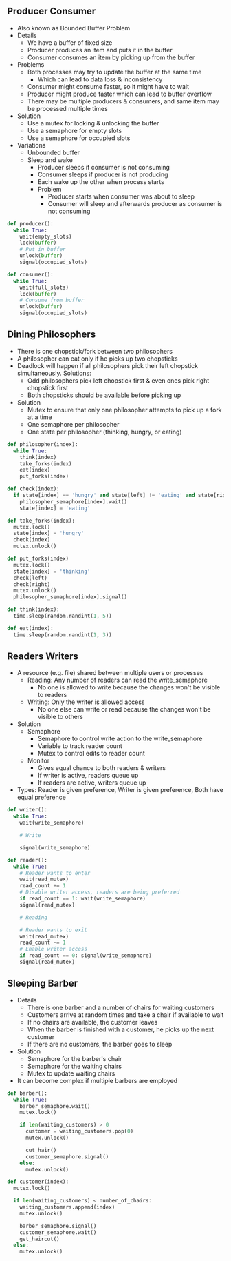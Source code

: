 ## Producer Consumer
- Also known as Bounded Buffer Problem
- Details
  - We have a buffer of fixed size
  - Producer produces an item and puts it in the buffer
  - Consumer consumes an item by picking up from the buffer
- Problems
  - Both processes may try to update the buffer at the same time
    - Which can lead to data loss & inconsistency
  - Consumer might consume faster, so it might have to wait
  - Producer might produce faster which can lead to buffer overflow
  - There may be multiple producers & consumers, and same item may be processed multiple times
- Solution
  - Use a mutex for locking & unlocking the buffer
  - Use a semaphore for empty slots
  - Use a semaphore for occupied slots
- Variations
  - Unbounded buffer
  - Sleep and wake
    - Producer sleeps if consumer is not consuming
    - Consumer sleeps if producer is not producing
    - Each wake up the other when process starts
    - Problem
      - Producer starts when consumer was about to sleep
      - Consumer will sleep and afterwards producer as consumer is not consuming

```py
def producer():
  while True:
    wait(empty_slots)
    lock(buffer)
    # Put in buffer
    unlock(buffer)
    signal(occupied_slots)

def consumer():
  while True:
    wait(full_slots)
    lock(buffer)
    # Consume from buffer
    unlock(buffer)
    signal(occupied_slots)
```

## Dining Philosophers
- There is one chopstick/fork between two philosophers
- A philosopher can eat only if he picks up two chopsticks
- Deadlock will happen if all philosophers pick their left chopstick simultaneously. Solutions:
  - Odd philosophers pick left chopstick first & even ones pick right chopstick first
  - Both chopsticks should be available before picking up
- Solution
  - Mutex to ensure that only one philosopher attempts to pick up a fork at a time
  - One semaphore per philosopher
  - One state per philosopher (thinking, hungry, or eating)

```py
def philosopher(index):
  while True:
    think(index)
    take_forks(index)
    eat(index)
    put_forks(index)

def check(index):
  if state[index] == 'hungry' and state[left] != 'eating' and state[right] != 'eating':
    philosopher_semaphore[index].wait()
    state[index] = 'eating'

def take_forks(index):
  mutex.lock()
  state[index] = 'hungry'
  check(index)
  mutex.unlock()

def put_forks(index)
  mutex.lock()
  state[index] = 'thinking'
  check(left)
  check(right)
  mutex.unlock()
  philosopher_semaphore[index].signal()

def think(index):
  time.sleep(random.randint(1, 5))

def eat(index):
  time.sleep(random.randint(1, 3))
```

## Readers Writers
- A resource (e.g. file) shared between multiple users or processes
  - Reading: Any number of readers can read the write_semaphore
    - No one is allowed to write because the changes won't be visible to readers
  - Writing: Only the writer is allowed access
    - No one else can write or read because the changes won't be visible to others
- Solution
  - Semaphore
    - Semaphore to control write action to the write_semaphore
    - Variable to track reader count
    - Mutex to control edits to reader count
  - Monitor
    - Gives equal chance to both readers & writers
    - If writer is active, readers queue up
    - If readers are active, writers queue up
- Types: Reader is given preference, Writer is given preference, Both have equal preference

```py
def writer():
  while True:
    wait(write_semaphore)

    # Write

    signal(write_semaphore)

def reader():
  while True:
    # Reader wants to enter
    wait(read_mutex)
    read_count += 1
    # Disable writer access, readers are being preferred
    if read_count == 1: wait(write_semaphore)
    signal(read_mutex)

    # Reading

    # Reader wants to exit
    wait(read_mutex)
    read_count -= 1
    # Enable writer access
    if read_count == 0: signal(write_semaphore)
    signal(read_mutex)
```

## Sleeping Barber
- Details
  - There is one barber and a number of chairs for waiting customers
  - Customers arrive at random times and take a chair if available to wait
  - If no chairs are available, the customer leaves
  - When the barber is finished with a customer, he picks up the next customer
  - If there are no customers, the barber goes to sleep
- Solution
  - Semaphore for the barber's chair
  - Semaphore for the waiting chairs
  - Mutex to update waiting chairs
- It can become complex if multiple barbers are employed

```py
def barber():
  while True:
    barber_semaphore.wait()
    mutex.lock()

    if len(waiting_customers) > 0
      customer = waiting_customers.pop(0)
      mutex.unlock()

      cut_hair()
      customer_semaphore.signal()
    else:
      mutex.unlock()

def customer(index):
  mutex.lock()

  if len(waiting_customers) < number_of_chairs:
    waiting_customers.append(index)
    mutex.unlock()

    barber_semaphore.signal()
    customer_semaphore.wait()
    get_haircut()
  else:
    mutex.unlock()
```
